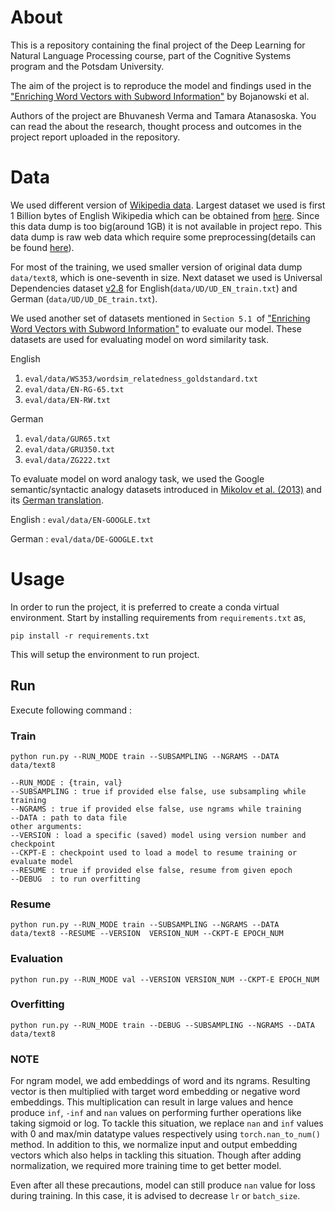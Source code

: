# About
This is a repository containing the final project of the Deep Learning for
Natural Language Processing course, part of the Cognitive Systems program and
the Potsdam University. 

The aim of the project is to reproduce the model and findings used in the
["Enriching Word Vectors with Subword Information"](https://arxiv.org/pdf/1607.04606.pdf) by Bojanowski et al. 

Authors of the project are Bhuvanesh Verma and Tamara Atanasoska.
You can read the about the research, thought process and outcomes in the project report uploaded in the repository. 

# Data

We used different version of [Wikipedia data](https://dumps.wikimedia.org/). Largest dataset we used
is first 1 Billion bytes of English Wikipedia which can be obtained from [here](http://mattmahoney.net/dc/enwik9.zip). 
Since this data dump is too big(around 1GB) it is not available in project repo. This data dump is raw web data which require some
preprocessing(details can be found [here](https://fasttext.cc/docs/en/unsupervised-tutorial.html)).

For most of the training, we used smaller version of original data dump `data/text8`, which is one-seventh in size. Next dataset we
used is Universal Dependencies dataset [v2.8](https://lindat.mff.cuni.cz/repository/xmlui/handle/11234/1-3687)
for English(`data/UD/UD_EN_train.txt`) and German (`data/UD/UD_DE_train.txt`). 

We used another set of datasets mentioned in `Section 5.1 `of  ["Enriching Word Vectors with Subword Information"](https://arxiv.org/pdf/1607.04606.pdf)
to evaluate our model. These datasets are used for evaluating model on word similarity task.

English
1. `eval/data/WS353/wordsim_relatedness_goldstandard.txt`
2. `eval/data/EN-RG-65.txt`
3. `eval/data/EN-RW.txt`

German
1. `eval/data/GUR65.txt`
2. `eval/data/GRU350.txt`
3. `eval/data/ZG222.txt`

To evaluate model on word analogy task, we used the Google semantic/syntactic analogy datasets introduced in 
[Mikolov et al. (2013)](https://code.google.com/archive/p/word2vec/) and its [German translation](https://www.ims.uni-stuttgart.de/forschung/ressourcen/lexika/analogies/).

English : `eval/data/EN-GOOGLE.txt`

German : `eval/data/DE-GOOGLE.txt`


# Usage
In order to run the project, it is preferred to create a conda virtual environment. Start
by installing requirements from ``requirements.txt`` as,

``pip install -r requirements.txt``

This will setup the environment to run project.

## Run
Execute following command :

### Train
``python run.py --RUN_MODE train --SUBSAMPLING --NGRAMS --DATA data/text8``

    --RUN_MODE : {train, val}
    --SUBSAMPLING : true if provided else false, use subsampling while training
    --NGRAMS : true if provided else false, use ngrams while training
    --DATA : path to data file
    other arguments:
    --VERSION : load a specific (saved) model using version number and checkpoint
    --CKPT-E : checkpoint used to load a model to resume training or evaluate model
    --RESUME : true if provided else false, resume from given epoch
    --DEBUG  : to run overfitting

### Resume
``python run.py --RUN_MODE train --SUBSAMPLING --NGRAMS --DATA data/text8 --RESUME --VERSION 
VERSION_NUM --CKPT-E EPOCH_NUM``

### Evaluation
``python run.py --RUN_MODE val --VERSION VERSION_NUM --CKPT-E EPOCH_NUM``

### Overfitting
``python run.py --RUN_MODE train --DEBUG --SUBSAMPLING --NGRAMS --DATA data/text8``

### NOTE
For ngram model, we add embeddings of word and its ngrams. Resulting vector is then multiplied with
target word embedding or negative word embeddings. This multiplication can result in large 
values and hence produce `inf`, `-inf` and `nan` values on performing further operations like 
taking sigmoid or log. To tackle this situation, we replace `nan` and `inf` values with 0 and 
max/min datatype values respectively using `torch.nan_to_num()` method. In addition to this, we normalize
input and output embedding vectors which also helps in tackling this situation. Though after 
adding normalization, we required more training time to get better model.

Even after all these precautions, model can still produce `nan` value for loss during training. In this case, it is
advised to decrease `lr` or `batch_size`.




